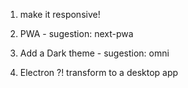 1) make it responsive!

2) PWA - sugestion: next-pwa

3) Add a Dark theme - sugestion: omni

4) Electron ?! transform to a desktop app
